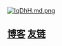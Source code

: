 [![IqDhH.md.png](https://i.328888.xyz/2023/02/03/IqDhH.md.png)](https://blog.xuchengxi.tk)
## [博客](https://blog.xuchengxi.tk/) [友链](https://blog.xuchengxi.tk/friends/)
